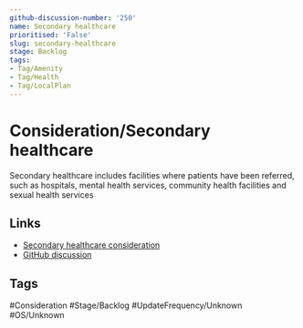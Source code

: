 ```yaml
---
github-discussion-number: '250'
name: Secondary healthcare
prioritised: 'False'
slug: secondary-healthcare
stage: Backlog
tags:
- Tag/Amenity
- Tag/Health
- Tag/LocalPlan
---
```


# Consideration/Secondary healthcare

Secondary healthcare includes facilities where patients have been referred, such as hospitals, mental health services, community health facilities and sexual health services

## Links

* [Secondary healthcare consideration](https://design.planning.data.gov.uk/planning-consideration/secondary-healthcare)
* [GitHub discussion](https://github.com/digital-land/data-standards-backlog/discussions/250)

## Tags

#Consideration #Stage/Backlog #UpdateFrequency/Unknown #OS/Unknown